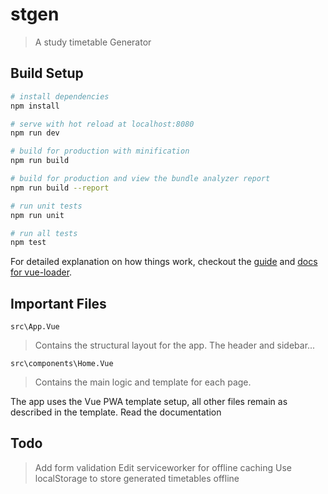 # stgen

> A study timetable Generator

## Build Setup

``` bash
# install dependencies
npm install

# serve with hot reload at localhost:8080
npm run dev

# build for production with minification
npm run build

# build for production and view the bundle analyzer report
npm run build --report

# run unit tests
npm run unit

# run all tests
npm test
```

For detailed explanation on how things work, checkout the [guide](http://vuejs-templates.github.io/webpack/) and [docs for vue-loader](http://vuejs.github.io/vue-loader).

## Important Files

`src\App.Vue`
> Contains the structural layout for the app. The header and sidebar...

`src\components\Home.Vue`
> Contains the main logic and template for each page.

The app uses the Vue PWA template setup, all other files remain as described in the template. Read the documentation

## Todo

> Add form validation
> Edit serviceworker for offline caching
> Use localStorage to store generated timetables offline
